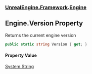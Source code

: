 ### [UnrealEngine.Framework](./UnrealEngine-Framework.md 'UnrealEngine.Framework').[Engine](./UnrealEngine-Framework-Engine.md 'UnrealEngine.Framework.Engine')
## Engine.Version Property
Returns the current engine version  
```csharp
public static string Version { get; }
```
#### Property Value
[System.String](https://docs.microsoft.com/en-us/dotnet/api/System.String 'System.String')  
